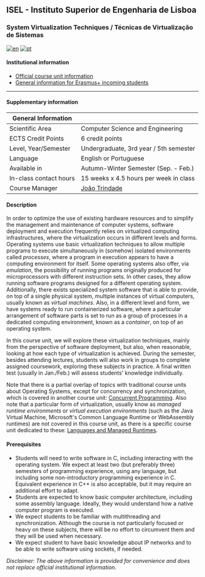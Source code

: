 ## ISEL - Instituto Superior de Engenharia de Lisboa
### System Virtualization Techniques / Técnicas de Virtualização de Sistemas
[![en](https://img.shields.io/badge/lang-en-red.svg)](https://github.com/isel-leic-tvs/info/blob/main/README.md)
[![pt](https://img.shields.io/badge/lang-pt-green.svg)](https://github.com/isel-leic-tvs/info/blob/main/README.pt.md)

#### Institutional information
* [Official course unit information](https://www.isel.pt/en/leic/systems-virtualization-techniques)
* [General information for Erasmus+ incoming students](https://www.isel.pt/en/ensino/programas-de-mobilidade/erasmus-alunos-incoming/informacoes-gerais)

---

#### Supplementary information

| General Information    |                                               |
|------------------------|-----------------------------------------------|
| Scientific Area        | Computer Science and Engineering              |
| ECTS Credit Points     | 6 credit points                               |
| Level, Year/Semester   | Undergraduate, 3rd year / 5th semester        |
| Language               | English or Portuguese                         |
| Available in           | Autumn-Winter Semester (Sep. - Feb.)          |
| In-class contact hours | 15 weeks x 4.5 hours per week in class        |
| Course Manager         | [João Trindade](mailto:joao.trindade@isel.pt) |

#### Description
In order to optimize the use of existing hardware resources and to simplify the management and maintenance of computer systems, software deployment and execution frequently relies on virtualized computing infrastructures, where the virtualization occurs in different levels and forms. Operating systems use basic virtualization techniques to allow multiple programs to execute simultaneously in (somehow) isolated environments called *processes*, where a program in execution appears to have a computing environment for itself. Some operating systems also offer, via *emulation*, the possibility of running programs originally produced for microprocessors with different instruction sets. In other cases, they allow running software programs designed for a different operating system. Additionally, there exists specialized system software that is able to provide, on top of a single physical system, multiple instances of virtual computers, usually known as *virtual machines*. Also, in a different level and form, we have systems ready to run containerized software, where a particular arrangement of software parts is set to run as a group of processes in a dedicated computing environment, known as a *container*, on top of an operating system.

In this course unit, we will explore these virtualization techniques, mainly from the perspective of software deployment, but also, when reasonable, looking at how each type of virtualization is achieved. During the semester, besides attending lectures, students will also work in groups to complete assigned coursework, exploring these subjects in practice. A final written test (usually in Jan./Feb.) will assess students' knowledge individually.

Note that there is a partial overlap of topics with traditional course units about Operating Systems, except for concurrency and synchronization, which is covered in another course unit: [Concurrent Programming](https://www.isel.pt/en/leic/concurrent-programming). Also note that a particular form of virtualization, usually know as *managed runtime environments* or *virtual execution environments* (such as the Java Virtual Machine, Microsoft's Common Language Runtime or WebAssembly runtimes) are not covered in this course unit, as there is a specific course unit dedicated to these: [Languages and Managed Runtimes](https://github.com/isel-leic-ave/info/blob/main/README.md).

#### Prerequisites
* Students will need to write software in C, including interacting with the operating system. We expect at least two (but preferably three) semesters of programming experience, using any language, but including some non-introductory programming experience in C. Equivalent experience in C++ is also acceptable, but it may require an additional effort to adapt. 
* Students are expected to know basic computer architecture, including some assembly language. Ideally, they would understand how a native computer program is executed.
* We expect students to be familiar with multithreading and synchronization. Although the course is not particularly focused or heavy on these subjects, there will be no effort to circumvent them and they will be used when necessary.
* We expect student to have basic knowledge about IP networks and to be able to write software using sockets, if needed.

*Disclaimer: The above information is provided for convenience and does not replace official institutional information.*
